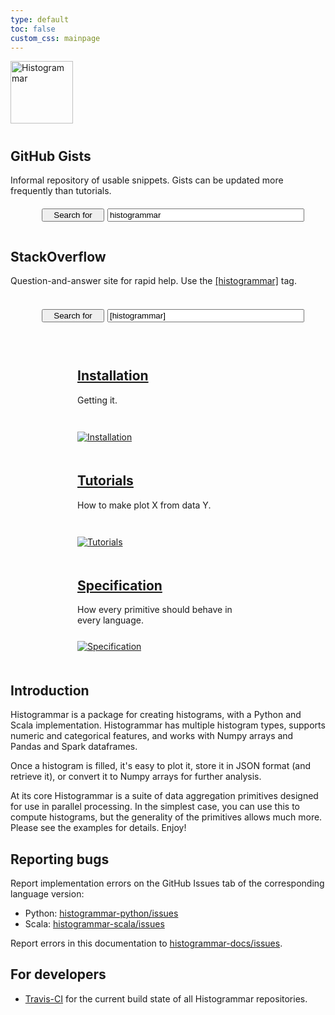 ```yaml
---
type: default
toc: false
custom_css: mainpage
---
```


<div style="height: 100px; margin-bottom: 10px;"><img src="images/histogrammar-logo.png" style="height: 100px;" alt="Histogrammar" /></div>

<div style="text-align: center; margin-bottom: 30px;">

<div style="width: 520px; vertical-align: bottom; display: inline-block; text-align: left;">
<h2>GitHub Gists</h2>
<p style="height: 40px; margin-right: 20px;">Informal repository of usable snippets. Gists can be updated more frequently than tutorials.</p>
<form action="http://gist.github.com/search">
<div style="margin-left: 50px; margin-right: 50px; min-width: 300px;">
<div style="display: flex;">
<div style="width: 100px; margin-right: 5px;"><input type="submit" value="Search for" style="width: 100%"></div>
<div style="flex-grow: 1;"><input type="text" name="q" value="histogrammar " style="width: 100%"></div>
</div></div></form></div>

<div style="width: 520px; vertical-align: bottom; display: inline-block; text-align: left;">
<h2>StackOverflow</h2>
<p style="height: 40px; margin-right: 20px;">Question-and-answer site for rapid help. Use the <a href="http://stackoverflow.com/questions/tagged/histogrammar">[histogrammar]</a> tag.</p>
<form action="http://stackoverflow.com/search">
<div style="margin-left: 50px; margin-right: 50px; min-width: 300px;">
<div style="display: flex;">
<div style="width: 100px; margin-right: 5px;"><input type="submit" value="Search for" style="width: 100%"></div>
<div style="flex-grow: 1;"><input type="text" name="q" value="[histogrammar] " style="width: 100%"></div>
</div></div></form></div>

</div>

<div style="text-align: center;">

<div style="width: 260px; vertical-align: top; display: inline-block; margin-right: 30px; margin-bottom: 20px; text-align: left;">
<h2><a href="install">Installation</a></h2>
<p style="height: 45px;">Getting it.</p>
<a href="install"><img src="images/install.png" style="margin: 0px;" alt="Installation"></a>
</div>

<div style="width: 260px; vertical-align: top; display: inline-block; margin-right: 30px; margin-bottom: 20px; text-align: left;">
<h2><a href="tutorials">Tutorials</a></h2>
<p style="height: 45px;">How to make plot X from data Y.</p>
<a href="tutorials"><img src="images/tutorials.png" style="margin: 0px;" alt="Tutorials"></a>
</div>

<div style="width: 260px; vertical-align: top; display: inline-block; margin-right: 30px; margin-bottom: 20px; text-align: left;">
<h2><a href="specification">Specification</a></h2>
<p style="height: 45px;">How every primitive should behave in every language.</p>
<a href="specification"><img src="images/specification.png" style="margin: 0px;" alt="Specification"></a>
</div>

</div>

## Introduction

Histogrammar is a package for creating histograms, with a Python and Scala implementation. 
Histogrammar has multiple histogram types, supports numeric and categorical features, and works 
with Numpy arrays and Pandas and Spark dataframes.

Once a histogram is filled, it's easy to plot it, store it in JSON format (and retrieve it), or convert
it to Numpy arrays for further analysis.

At its core Histogrammar is a suite of data aggregation primitives designed for use in parallel processing.
In the simplest case, you can use this to compute histograms, but the generality of the primitives
allows much more. Please see the examples for details. Enjoy!



## Reporting bugs

Report implementation errors on the GitHub Issues tab of the corresponding language version:

   * Python: [histogrammar-python/issues](https://github.com/histogrammar/histogrammar-python/issues)
   * Scala: [histogrammar-scala/issues](https://github.com/histogrammar/histogrammar-scala/issues)

Report errors in this documentation to [histogrammar-docs/issues](https://github.com/histogrammar/histogrammar-docs/issues).

## For developers

   * [Travis-CI](http://travis-ci.org/histogrammar) for the current build state of all Histogrammar repositories.
